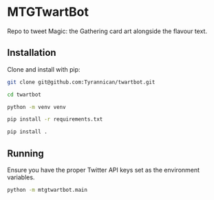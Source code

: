# MTGTwartBot

Repo to tweet Magic: the Gathering card art alongside the flavour text.

## Installation

Clone and install with pip:

```bash
git clone git@github.com:Tyrannican/twartbot.git

cd twartbot

python -m venv venv

pip install -r requirements.txt

pip install .
```

## Running

Ensure you have the proper Twitter API keys set as the environment variables.

```bash
python -m mtgtwartbot.main
```